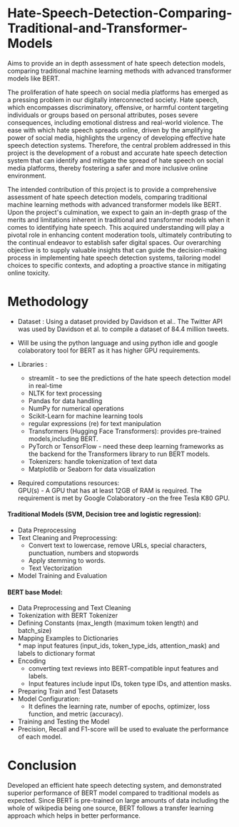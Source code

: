 # Hate-Speech-Detection-Comparing-Traditional-and-Transformer-Models
Aims to provide an in depth assessment of hate speech detection models, comparing traditional machine learning methods with advanced transformer models like BERT.

The proliferation of hate speech on social media platforms has emerged as a pressing problem in our digitally interconnected society. Hate speech, which encompasses discriminatory, offensive, or harmful content targeting individuals or groups based on personal attributes, poses severe consequences, including emotional distress and real-world violence. The ease with which hate speech spreads online, driven by the amplifying power of social media, highlights the urgency of developing effective hate speech detection systems. Therefore, the central problem addressed in this project is the development of a robust and accurate hate speech detection system that can identify and mitigate the spread of hate speech on social media platforms, thereby fostering a safer and more inclusive online environment.  

The intended contribution of this project is to provide a comprehensive assessment of hate speech detection models, comparing traditional machine learning methods with advanced transformer models like BERT. Upon the project's culmination, we expect to gain an in-depth grasp of the merits and limitations inherent in traditional and transformer models when it comes to identifying hate speech. This acquired understanding will play a pivotal role in enhancing content moderation tools, ultimately contributing to the continual endeavor to establish safer digital spaces. Our overarching objective is to supply valuable insights that can guide the decision-making process in implementing hate speech detection systems, tailoring model choices to specific contexts, and adopting a proactive stance in mitigating online toxicity.

# Methodology  

* Dataset : Using a dataset provided by Davidson et al.. The Twitter API was used by Davidson et al. to compile a dataset of 84.4 million tweets.
* Will be using the python language and using python idle and google colaboratory tool for BERT as it has higher GPU requirements.
* Libraries :
    * streamlit - to see the predictions of the hate speech detection model in real-time  
    * NLTK for text processing  
    * Pandas for data handling  
    * NumPy for numerical operations  
    * Scikit-Learn for machine learning tools  
    * regular expressions (re) for text manipulation  
    * Transformers (Hugging Face Transformers): provides pre-trained models,including BERT.  
    * PyTorch or TensorFlow - need these deep learning frameworks as the backend for the Transformers library to run BERT models.  
    * Tokenizers: handle tokenization of text data  
    * Matplotlib or Seaborn for data visualization

* Required computations resources:  
 GPU(s) -  A GPU that has at least 12GB of RAM is required. The requirement is met by Google Colaboratory -on the free Tesla K80 GPU.  
  
#### Traditional Models (SVM, Decision tree and logistic regression):
* Data Preprocessing  
* Text Cleaning and Preprocessing:  
    * Convert text to lowercase, remove URLs, special characters, punctuation, numbers and stopwords  
    * Apply stemming to words.  
    * Text Vectorization  
* Model Training and Evaluation
  
#### BERT base Model:  
* Data Preprocessing and Text Cleaning  
* Tokenization with BERT Tokenizer  
* Defining Constants (max_length (maximum token length) and batch_size)   
* Mapping Examples to Dictionaries  
      * map input features (input_ids, token_type_ids, attention_mask) and labels to dictionary format  
* Encoding  
    * converting text reviews into BERT-compatible input features and labels.  
    * Input features include input IDs, token type IDs, and attention masks.  
* Preparing Train and Test Datasets  
* Model Configuration:  
    * It defines the learning rate, number of epochs, optimizer, loss function, and metric (accuracy).  
* Training and Testing the Model  
* Precision,  Recall and F1-score will be used to evaluate the performance of each model.

# Conclusion 

Developed an efficient hate speech detecting system, and demonstrated superior performance of BERT model compared to traditional models as expected. Since BERT is pre-trained on large amounts of data including the whole of wikipedia being one source, BERT follows a transfer learning approach which helps in better performance.



